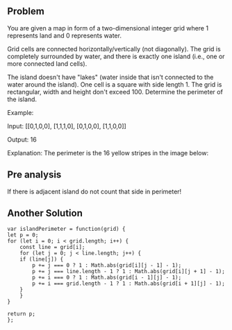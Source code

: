 ## Problem

You are given a map in form of a two-dimensional integer grid where 1 represents land and 0 represents water.

Grid cells are connected horizontally/vertically (not diagonally). The grid is completely surrounded by water, and there is exactly one island (i.e., one or more connected land cells).

The island doesn't have "lakes" (water inside that isn't connected to the water around the island). One cell is a square with side length 1. The grid is rectangular, width and height don't exceed 100. Determine the perimeter of the island.

Example:

Input:
[[0,1,0,0],
[1,1,1,0],
[0,1,0,0],
[1,1,0,0]]

Output: 16

Explanation: The perimeter is the 16 yellow stripes in the image below:

## Pre analysis

If there is adjacent island do not count that side in perimeter!


## Another Solution

    var islandPerimeter = function(grid) {
    let p = 0;
    for (let i = 0; i < grid.length; i++) {
        const line = grid[i];
        for (let j = 0; j < line.length; j++) {
        if (line[j]) {
            p += j === 0 ? 1 : Math.abs(grid[i][j - 1] - 1);
            p += j === line.length - 1 ? 1 : Math.abs(grid[i][j + 1] - 1);
            p += i === 0 ? 1 : Math.abs(grid[i - 1][j] - 1);
            p += i === grid.length - 1 ? 1 : Math.abs(grid[i + 1][j] - 1);
        }
        }
    }
    
    return p;
    };